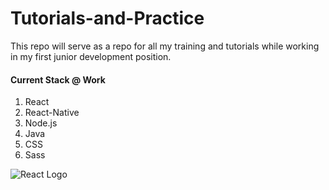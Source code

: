 # Tutorials-and-Practice

This repo will serve as a repo for all my training and tutorials while working in my first junior development position.

#### Current Stack @ Work

1. React
1. React-Native
1. Node.js
1. Java
1. CSS
1. Sass


![React Logo](https://upload.wikimedia.org/wikipedia/commons/a/a7/React-icon.svg)
